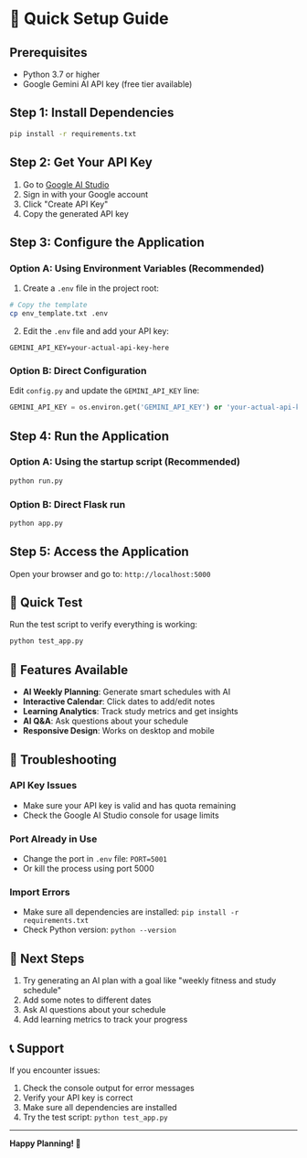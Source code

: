 # 🚀 Quick Setup Guide

## Prerequisites

- Python 3.7 or higher
- Google Gemini AI API key (free tier available)

## Step 1: Install Dependencies

```bash
pip install -r requirements.txt
```

## Step 2: Get Your API Key

1. Go to [Google AI Studio](https://makersuite.google.com/app/apikey)
2. Sign in with your Google account
3. Click "Create API Key"
4. Copy the generated API key

## Step 3: Configure the Application

### Option A: Using Environment Variables (Recommended)

1. Create a `.env` file in the project root:
```bash
# Copy the template
cp env_template.txt .env
```

2. Edit the `.env` file and add your API key:
```
GEMINI_API_KEY=your-actual-api-key-here
```

### Option B: Direct Configuration

Edit `config.py` and update the `GEMINI_API_KEY` line:
```python
GEMINI_API_KEY = os.environ.get('GEMINI_API_KEY') or 'your-actual-api-key-here'
```

## Step 4: Run the Application

### Option A: Using the startup script (Recommended)
```bash
python run.py
```

### Option B: Direct Flask run
```bash
python app.py
```

## Step 5: Access the Application

Open your browser and go to: `http://localhost:5000`

## 🎯 Quick Test

Run the test script to verify everything is working:
```bash
python test_app.py
```

## 📱 Features Available

- **AI Weekly Planning**: Generate smart schedules with AI
- **Interactive Calendar**: Click dates to add/edit notes
- **Learning Analytics**: Track study metrics and get insights
- **AI Q&A**: Ask questions about your schedule
- **Responsive Design**: Works on desktop and mobile

## 🔧 Troubleshooting

### API Key Issues
- Make sure your API key is valid and has quota remaining
- Check the Google AI Studio console for usage limits

### Port Already in Use
- Change the port in `.env` file: `PORT=5001`
- Or kill the process using port 5000

### Import Errors
- Make sure all dependencies are installed: `pip install -r requirements.txt`
- Check Python version: `python --version`

## 🚀 Next Steps

1. Try generating an AI plan with a goal like "weekly fitness and study schedule"
2. Add some notes to different dates
3. Ask AI questions about your schedule
4. Add learning metrics to track your progress

## 📞 Support

If you encounter issues:
1. Check the console output for error messages
2. Verify your API key is correct
3. Make sure all dependencies are installed
4. Try the test script: `python test_app.py`

---

**Happy Planning! 🎉**

